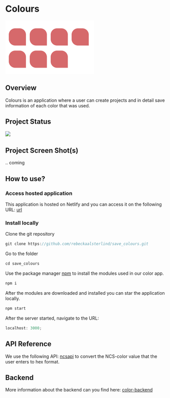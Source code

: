 # Colours

![coloursLogo](src/img/logo.png)

## Overview

Colours is an application where a user can create projects and in detail save information of each color that was used.

## Project Status

![](https://img.shields.io/badge/work%20in%20progress-grey?style=for-the-badge&logo=Statuspal&labelColor=blue)

## Project Screen Shot(s)

.. coming

## How to use?

### Access hosted application

This application is hosted on Netlify and you can access it on the following URL: [url]()

### Install locally

Clone the git repository

```javascript
git clone https://github.com/rebeckaalsterlind/save_colours.git
```

Go to the folder

```javascript
cd save_colours
```

Use the package manager [npm](https://www.npmjs.com/) to install the modules used in our color app.

```javascript
npm i
```

After the modules are downloaded and installed you can star the application locally.

```javascript
npm start
```

After the server started, navigate to the URL:

```javascript
localhost: 3000;
```

## API Reference

We use the following API: [ncsapi](https://github.com/MatsHaby/ncsapi) to convert the NCS-color value that the user enters to hex format.

## Backend

More information about the backend can you find here: [color-backend](https://github.com/MatsHaby/color-backend)
